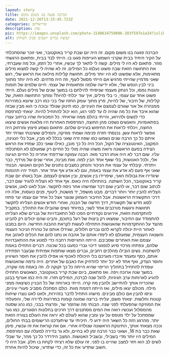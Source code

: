 ```yaml
---
layout: story
title: הברכה פגעה בנו משום מקום
date: 2021-12-26T13:33:45.723Z
categories: סוריאליזם
description: שדג
pic: https://images.unsplash.com/photo-1540634759006-203f597e1a34?ixlib=rb-1.2.1&ixid=MnwxMjA3fDB8MHxwaG90by1wYWdlfHx8fGVufDB8fHx8&auto=format&fit=crop&w=791&q=80
alt: קבוצת גברים יושבים סביב לשולחן
---
```

הברכה פגעה בנו משום מקום. זה היה יום שבת קריר באוקטובר, ואני זוכר שהסתכלתי על הקיר היחיד בבית שקרני השמש העייפות פגעו בו. הייתי לבד בבית, ופתאום הרגשתי מוזר. פתאום לא היו לי מילים. קשה לי לתאר לך עכשיו, אחרי כל הזמן, וכל מה שעברתי, את התחושה הזאת שבה פשוט נעלמו כל המילים. זה לא שהיה לי קשה למצוא מילים מתאימות, אלא שפשוט לא היו יותר מילים. תחושת קלילות מילאה את הראש שלי, רגש שאני מדמיין שהייתי מרגיש אם הייתי מסוגל לעוף, וזה היה מדהים. לא היה יותר מתווך ביני לבין הנפש שלי, אלא ידיעה שלמה ופתאומית של עצמי. חיים שלמים של חומות והגנות נמסו, וכל הנתק מעצמי שניסיתי להילחם בו במשך שנים של מילים נעלם. הייתי פשוט אחד עם עצמי, כי בלי מילים, איך עוד יכלתי להיות? ומתוך התחושה הזאת, של קלילות, של חיבור, של להיות, פרץ מתוך עומק החזה שלי בכי כמו רכב שיוצא במהירות ממנהרה אל אור שגורם לצמצם את העיניים, כמו תינוק שנולד ובוכה כי הוא מבין שבזה שהוא איבד את כל מה שהיה לו עד לפני רגע, הוא יכול להתחיל להיות. יצאתי למרפסת כדי לנשום ולהירגע, והייתי בהלם ממה שראיתי. כל המכוניות שהיו ברחוב עצרו בפתאומיות, והאנשים נשפכו מהן החוצה, המרפסות האחרות היו מלאות אנשים שיצאו החוצה, ויכלתי לראות את החיפוש בעיניים שלהם. פתאום נשמע פיצוץ ומרחוק היה אפשר לראות עשן. נכנסתי חזרה פנימה ושמתי מוזיקה, והמילים ששיננתי ושרתי יחד איתם כל כך הרבה שנים נשמעו כמו שפה זרה שאני בכלל לא מבין, אבל כלי הנגינה, המקצב, האינטונציה של הקול, הכל היה כל כך מובן, כאילו שאני כלב שמזיז את הראש הצידה בפעם הראשונה ורואה משהו שהיה מולי כל החיים רק שמעולם לא הסתכלתי עליו. שום דבר לא היה אותו הדבר מאז. הבנה עמוקה שרדפתי אחריה כל החיים הגיעה אלי, ולכל האנושות, בלי שאף אחד הבין למה. ואת מבינה, אחרי שנים של מרדף, כבר ויתרתי. קיבלתי על עצמי את הניכור והנתק כמצבים נתונים של הקיום האנושי. הבנתי שאני אף פעם לא אדע את עצמי באמת, וגם לא אדע אף אחד אחר. תמיד יהיו תהומות שיגדירו את גבולות האני, שיפרידו בין אנשים, ובין אנשים לעצמם. אבל באותו יום שבת קריר באוקטובר, הכל השתנה. בהתחלה היה כאוס. אף אחד לא הצליח להגיד שום דבר, לכתוב שום דבר, או להבין שום דבר שמישהו אחר ניסה לתקשר. אבל לאט לאט, אנשים הצליחו להבין יותר ויותר דברים. מבט מושפל, יד מושטת, ליטוף, פנים כועסות, אלה היו דרכי התקשורת הראשונות. אבל החיבור העמוק שנוצר אצל כל אחד עם עצמו יצר פתח לסוג חדש של תקשורת, דרך חדשה של הבנה, ואחרי חודש אנשים הצליחו לתקשר תחושות ורגשות מורכבים אחד לשני, במיוחד נשים שהובילו את התהליך. במקביל להתקדמות הזאת, אירועים נקודתיים הפכו לגל התאבדויות של גברים שלא הצליחו להתמודד עם החיבור, שמצאו רק ביצות של רעל בתוכם, והבינו שהם יכולים רק להביט מהצד על ההתקדמויות שהאנושות התחילה לעשות לקראת ההבנה החדשה. היום במבט לאחור היית יכולה לקרוא להם גברים חלולים, שגידלו אותם על טהרת הניכור העצמי והשנאה העצמית, שמעולם לא לימדו אותם על אהבה או נתנו להם את הכלים לאהוב את עצמם ואת האחרים שסביבם. הייתה התגייסות רחבה כדי למנוע את ההתאבדויות שלהם, ונפתחו מרכזי סיוע לנפגעי דיכוי גברי כמעט בכל שכונה. דברים התחילו באמת להשתנות. נשים הובילו מהלכים רחבים, גברים מצאו שותפות אמיתית שבעבר הפחידה אותם, כסף ומעמד איבדו מערכם בלי היכולת לאכוף או אפילו להבין את חוסר השיוויון וחוסר הצדק, ואף אחד לא יכל יותר להדחיק את כאבם של אחרים. היה נדמה שהאנושות עומדת להתחיל בתהליך הריפוי שהיא הייתה כל כך זקוקה לו. וזה באמת מה שקרה, במשך שנה ארוכה ויפה. ואז פתאום, ביום שבת קריר באוקטובר, כשאנשים התחילו להגיע לארוחות ערב חגיגיות, לרגל שנה לברכה, המילים חזרו. זה היה כמו אגרוף בבטן שהכריח אותך להתיישב ולהבין מה קרה. הייתי בארוחה של כל הבניין כשיצאה ממני מילה. מכולם יצאו מילים, ואז הייתה דממת מוות. כולם הסתכלו מסביב פעורי עיניים, וניסו להבין אם כולם מבינים. מישהו התחיל לדבר בזהירות, ולאט לאט נוצרו שיחות קטנות וחלשות. יצאתי משם, עליתי בריצה שמונה קומות במדרגות לדירה שלי, והפעלתי את המוזיקה שהפעלתי לפני שנה. הבנתי מה שהזמר שר, ופרצתי בבכי, כמו נהג שסטה מהמסלול ועכשיו רואה את המים מסתננים דרך חרכים בחלונות הסגורים, כמו נער שמסתכל על ילד מטפס על עץ ומבין שהוא לעולם לא יראה את העולם בצורה הזאת יותר. מהרגע הזה כל השאר היה ידוע לי. חיכיתי עד שיתעדכנו הרישומים בבתי החולים, וככה מצאתי אותך, התינוקת הראשונה שנולדה אחרי. אם את קוראת את זה עכשיו, סימן שאת כבר בת 16, ושאני כבר הרבה זמן לא בחיים, ולא גר בדירה למעלה עם המרפסת. המילים היו יותר מדי בשבילי, ובשביל האנושות. המצב הידרדר כל כך מהר, עד שבלי לשים לב הוא חזר למצב שהיינו בו לפני. זה עולם שלא רציתי לקחת בו חלק. אבל היה לי חשוב שתדעי את כל זה, כדי שתדעי, שיכול להיות אחרת.